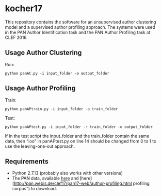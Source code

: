 # kocher17

This repository contains the software for an unsupervised author clustering model and a supervised author profiling approach.
The systems were used in the PAN Author Identification task and the PAN Author Profiling task at CLEF 2016.

## Usage Author Clustering

Run:

    python panAC.py -i input_folder -o output_folder


## Usage Author Profiling

Train:

    python panAPtrain.py -i input_folder -o train_folder

Test:

    python panAPtest.py -i input_folder -r train_folder -o output_folder

If in the test  script the input_folder and the train_folder contain the same data, then "loo" in panAPtest.py on line 14 should be changed from 0 to 1 to use the leaving-one-out approach.

## Requirements

- Python 2.7.13 (probably also works with other versions)
- The PAN data, available [here](http://pan.webis.de/clef17/pan17-web/author-identification.html "clustering corpus") and [here](http://pan.webis.de/clef17/pan17-web/author-profiling.html profiling corpus") to download.
